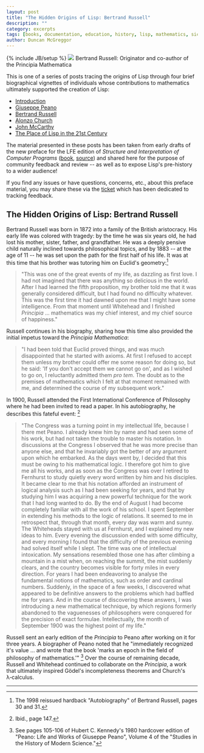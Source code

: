 ```yaml
---
layout: post
title: "The Hidden Origins of Lisp: Bertrand Russell"
description: ""
category: excerpts
tags: [books, documentation, education, history, lisp, mathematics, sicp]
author: Duncan McGreggor
---
```

{% include JB/setup %}
<a href="{{ site.base_url }}/assets/images/posts/Bertrand-Russell.jpg"><img class="right small" src="{{ site.base_url }}/assets/images/posts/Bertrand-Russell.jpg" /></a>
Bertrand Russell: Originator and co-author of the Principia Mathematica

This is one of a series of posts tracing the origins of Lisp through four brief
biographical vignettes of individuals whose contributions to mathematics
ultimately supported the creation of Lisp:

 * [Introduction](/excerpts/2015/03/22/1445-the-hidden-origins-of-lisp-introduction/)
 * [Giuseppe Peano](/excerpts/2015/03/23/1008-the-hidden-origins-of-lisp-peano/)
 * [Bertrand Russell](/excerpts/2015/03/24/0111-the-hidden-origins-of-lisp-russell/)
 * [Alonzo Church](/excerpts/2015/03/25/1108-the-hidden-origins-of-lisp-church/)
 * [John McCarthy](/excerpts/2015/03/26/1111-the-hidden-origins-of-lisp-mccarthy/)
 * [The Place of Lisp in the 21st Century](/excerpts/2015/03/27/1101-the-hidden-origins-of-lisp-future)

The material presented in these
posts has been taken from early drafts of the new preface for the LFE edition
of *Structure and Interpretation of Computer Programs*
([book](http://lfe.gitbooks.io/sicp/content/index.html),
[source](https://github.com/lfe/sicp)) and shared here for the purpose of
community feedback and review -- as well as to expose Lisp's pre-history to a
wider audience!

If you find any issues or have questions, concerns, etc., about this preface
material, you may share these via the
[ticket](https://github.com/lfe/sicp/issues/6) which has been dedicated to
tracking feedback.

## The Hidden Origins of Lisp: Bertrand Russell

Bertrand Russell was born in 1872 into a family of the British aristocracy. His early life was colored with tragedy: by the time he was six years old, he had lost his mother, sister, father, and grandfather. He was a deeply pensive child naturally inclined towards philosophical topics, and by 1883 -- at the age of 11 -- he was set upon the path for the first half of his life. It was at this time that his brother was tutoring him on Euclid's geometry:[^1]

<blockquote>
"This was one of the great events of my life, as dazzling as first love. I had not imagined that there was anything so delicious in the world. After I had learned the fifth proposition, my brother told me that it was generally considered difficult, but I had found no difficulty whatever. This was the first time it had dawned upon me that I might have some intelligence. From that moment until Whitehead and I finished <em>Principia</em> ... mathematics was my chief interest, and my chief source of happiness."
</blockquote>

Russell continues in his biography, sharing how this time also provided the initial impetus toward the *Principia Mathematica*:
<blockquote>
"I had been told that Euclid proved things, and was much disappointed that he started with axioms. At first I refused to accept them unless my brother could offer me some reason for doing so, but he said: 'If you don't accept them we cannot go on', and as I wished to go on, I reluctantly admitted them <em>pro tem</em>. The doubt as to the premises of mathematics which I felt at that moment remained with me, and determined the course of my subsequent work."
</blockquote>

In 1900, Russell attended the First International Conference of Philosophy where he had been invited to read a paper. In his autobiography, he describes this fateful event: [^2]

<blockquote>
"The Congress was a turning point in my intellectual life, because I there met Peano. I already knew him by name and had seen some of his work, but had not taken the trouble to master his notation. In discussions at the Congress I observed that he was more precise than anyone else, and that he invariably got the better of any argument upon which he embarked. As the days went by, I decided that this must be owing to his mathematical logic. I therefore got him to give me all his works, and as soon as the Congress was over I retired to Fernhurst to study quietly every word written by him and his disciples. It became clear to me that his notation afforded an instrument of logical analysis such as I had been seeking for years, and that by studying him I was acquiring a new powerful technique for the work that I had long wanted to do. By the end of August I had become completely familiar with all the work of his school. I spent September in extending his methods to the logic of relations. It seemed to me in retrospect that, through that month, every day was warm and sunny. The Whiteheads stayed with us at Fernhurst, and I explained my new ideas to him. Every evening the discussion ended with some difficulty, and every morning I found that the difficulty of the previous evening had solved itself while I slept. The time was one of intellectual intoxication. My sensations resembled those one has after climbing a mountain in a mist when, on reaching the summit, the mist suddenly clears, and the country becomes visible for forty miles in every direction. For years I had been endeavoring to analyse the fundamental notions of mathematics, such as order and cardinal numbers. Suddenly, in the space of a few weeks, I discovered what appeared to be definitive answers to the problems which had baffled me for years. And in the course of discovering these answers, I was introducing a new mathematical technique, by which regions formerly abandoned to the vaguenesses of philosophers were conquered for the precision of exact formulae. Intellectually, the month of September 1900 was the highest point of my life."
</blockquote>

Russell sent an early edition of the *Principia* to Peano after working on it for three years. A biographer of Peano noted that he "immediately recognized it's value ... and wrote that the book 'marks an epoch in the field of philosophy of mathematics.'" [^3] Over the course of remaining decade, Russell and Whitehead continued to collaborate on the *Principia*, a work that ultimately inspired Gödel's incompleteness theorems and Church's λ&#8209;calculus.

----

[^1]: The 1998 reissued hardback "Autobiography" of Bertrand Russell, pages 30 and 31. 

[^2]: Ibid., page 147.

[^3]: See pages 105-106 of Hubert C. Kennedy's 1980 hardcover edition of "Peano: Life and Works of Giuseppe Peano", Volume 4 of the "Studies in the History of Modern Science."
